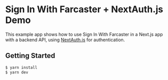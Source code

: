 # Sign In With Farcaster + NextAuth.js Demo

This example app shows how to use Sign In With Farcaster in a Next.js app with a backend API, using [NextAuth.js](https://next-auth.js.org/) for authentication.

## Getting Started

```sh
$ yarn install
$ yarn dev
```
